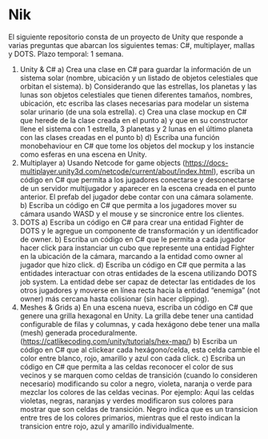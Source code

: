 # Nik
El siguiente repositorio consta de un proyecto de Unity que responde a varias preguntas que abarcan los siguientes temas: C#, multiplayer, mallas y DOTS. Plazo temporal: 1 semana.

1. Unity & C#
a) Crea una clase en C# para guardar la información de un sistema solar (nombre, ubicación y un listado de objetos celestiales que orbitan el sistema).
b) Considerando que las estrellas, los planetas y las lunas son objetos celestiales que tienen diferentes tamaños, nombres, ubicación, etc escriba las clases necesarias para modelar un sistema solar urinario (de una sola estrella).
c) Crea una clase mockup en C# que herede de la clase creada en el punto a) y que en su constructor llene el sistema con 1 estrella, 3 planetas y 2 lunas en el último planeta con las clases creadas en el punto b)
d) Escriba una función monobehaviour en C# que tome los objetos del mockup y los instancie como esferas en una escena en Unity.
2. Multiplayer
a) Usando Netcode for game objects (https://docs-multiplayer.unity3d.com/netcode/current/about/index.html), escriba un código en C# que permita a los jugadores conectarse y desconectarse de un servidor multijugador y aparecer en la escena creada en el punto anterior. El prefab del jugador debe contar con una cámara solamente.
b) Escriba un código en C# que permita a los jugadores mover su cámara usando WASD y el mouse y se sincronice entre los clientes.
3. DOTS
a) Escriba un código en C# para crear una entidad Fighter de DOTS y le agregue un componente de transformación y un identificador de owner.
b) Escriba un código en C# que le permita a cada jugador hacer click para instanciar un cubo que represente una entidad Fighter en la ubicación de la cámara, marcando a la entidad como owner al jugador que hizo click.
d) Escriba un código en C# que permita a las entidades interactuar con otras entidades de la escena utilizando DOTS job system. La entidad debe ser capaz de detectar las entidades de los otros jugadores y moverse en línea recta hacia la entidad “enemiga” (not owner) más cercana hasta colisionar (sin hacer clipping).
4. Meshes & Grids
a) En una escena nueva, escriba un código en C# que genere una grilla hexagonal en Unity. La grilla debe tener una cantidad configurable de filas y columnas, y cada hexágono debe tener una malla (mesh) generada proceduralmente. (https://catlikecoding.com/unity/tutorials/hex-map/)
b) Escriba un código en C# que al clickear cada hexágono/celda, esta celda cambie el color entre blanco, rojo, amarillo y azul con cada click.
c) Escriba un código en C# que permita a las celdas reconocer el color de sus vecinos y se marquen como celdas de transición (cuando lo consideren necesario) modificando su color a negro, violeta, naranja o verde para mezclar los colores de las celdas vecinas. 
Por ejemplo: 
Aquí las celdas violetas, negras, naranjas y verdes modificaron sus colores para mostrar que son celdas de transición. Negro indica que es un transicion entre tres de los colores primarios, mientras que el resto indican la transicion entre rojo, azul y amarillo individualmente.
